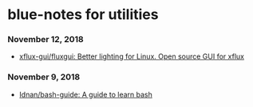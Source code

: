 # blue-notes for utilities


### November 12, 2018 
- [xflux-gui/fluxgui: Better lighting for Linux. Open source GUI for xflux](https://github.com/xflux-gui/fluxgui) 
### November 9, 2018 
- [Idnan/bash-guide: A guide to learn bash](https://github.com/Idnan/bash-guide) 
